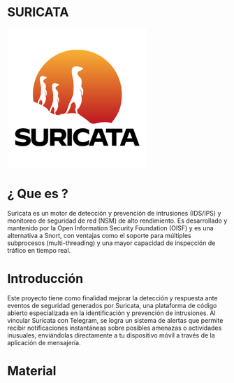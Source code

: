 # SURICATA

![suricata](img/Suricata_logo_600x600.png)

# ¿ Que es ?

Suricata es un motor de detección y prevención de intrusiones (IDS/IPS) y monitoreo de seguridad de red (NSM) de alto rendimiento. Es desarrollado y mantenido por la Open Information Security Foundation (OISF) y es una alternativa a Snort, con ventajas como el soporte para múltiples subprocesos (multi-threading) y una mayor capacidad de inspección de tráfico en tiempo real.

# Introducción

Este proyecto tiene como finalidad mejorar la detección y respuesta ante eventos de seguridad generados por Suricata, una plataforma de código abierto especializada en la identificación y prevención de intrusiones. Al vincular Suricata con Telegram, se logra un sistema de alertas que permite recibir notificaciones instantáneas sobre posibles amenazas o actividades inusuales, enviándolas directamente a tu dispositivo móvil a través de la aplicación de mensajería.

# Material 


